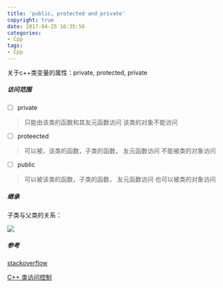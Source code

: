 ```yaml
---
title: 'public, protected and private'
copyright: true
date: 2017-04-25 16:35:58
categories:
- Cpp
tags:
- Cpp
---
```


关于c++类变量的属性：private, protected, private

##### 访问范围

- [ ] private

>只能由该类的函数和其友元函数访问
>该类的对象不能访问

- [ ] proteected

>可以被，该类的函数，子类的函数， 友元函数访问
>不能被类的对象访问

- [ ] public

>可以被该类的函数，子类的函数， 友元函数访问
>也可以被类的对象访问

##### 继承

子类与父类的关系：

![](https://i.stack.imgur.com/W6CJ3.jpg)


##### 参考
[stackoverflow](http://stackoverflow.com/questions/860339/difference-between-private-public-and-protected-inheritance)

[ C++ 类访问控制](http://cnmtjp.blog.51cto.com/204390/36548/)

